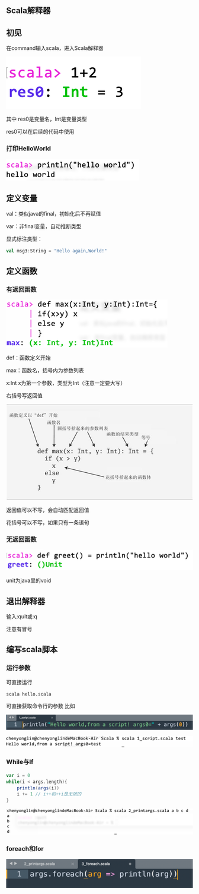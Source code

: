 ## Scala解释器

## 初见

在command输入scala，进入Scala解释器

![image-20220810213446500](picture/image-20220810213446500.png)

其中 res0是变量名，Int是变量类型

res0可以在后续的代码中使用



### 打印HelloWorld

<img src="picture/image-20220810213705488.png" alt="image-20220810213705488" style="zoom:50%;" />

## 定义变量

val：类似java的final，初始化后不再赋值

var：非final变量，自动推断类型



显式标注类型：

```scala
val msg3:String = "Hello again,World!"
```



## 定义函数

### 有返回函数

<img src="picture/image-20220810214535151.png" alt="image-20220810214535151" style="zoom:50%;" />

def：函数定义开始

max：函数名，括号内为参数列表

x:Int  x为第一个参数，类型为Int（注意一定要大写）

右括号写返回值

![image-20220810214900324](picture/image-20220810214900324.png)



返回值可以不写，会自动匹配返回值

花括号可以不写，如果只有一条语句





### 无返回函数

<img src="picture/image-20220810215629538.png" alt="image-20220810215629538" style="zoom:50%;" />

unit为java里的void



## 退出解释器

输入:quit或:q

注意有冒号



## 编写scala脚本

### 运行参数

可直接运行

```
scala hello.scala
```



可直接获取命令行的参数 比如

![image-20220810220414047](picture/image-20220810220414047.png)



![image-20220810220358073](picture/image-20220810220358073.png)



### While与If

```scala
var i = 0
while(i < args.length){
	println(args(i))
	i += 1 // i++和++i是无效的
}
```



![image-20220810220645691](picture/image-20220810220645691.png)



### foreach和for

![image-20220810222956656](picture/image-20220810222956656.png)

